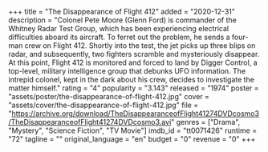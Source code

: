 +++
title = "The Disappearance of Flight 412"
added = "2020-12-31"
description = "Colonel Pete Moore (Glenn Ford) is commander of the Whitney Radar Test Group, which has been experiencing electrical difficulties aboard its aircraft. To ferret out the problem, he sends a four-man crew on Flight 412. Shortly into the test, the jet picks up three blips on radar, and subsequently, two fighters scramble and mysteriously disappear. At this point, Flight 412 is monitored and forced to land by Digger Control, a top-level, military intelligence group that debunks UFO information. The intrepid colonel, kept in the dark about his crew, decides to investigate the matter himself."
rating = "4"
popularity = "3.143"
released = "1974"
poster = "assets/poster/the-disappearance-of-flight-412.jpg"
cover = "assets/cover/the-disappearance-of-flight-412.jpg"
file = "https://archive.org/download/TheDisappearanceofFlight41274DVDcosmo3/TheDisappearanceofFlight41274DVDcosmo3.avi"
genres = ["Drama", "Mystery", "Science Fiction", "TV Movie"]
imdb_id = "tt0071426"
runtime = "72"
tagline = ""
original_language = "en"
budget = "0"
revenue = "0"
+++